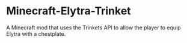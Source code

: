 # Minecraft-Elytra-Trinket
A Minecraft mod that uses the Trinkets API to allow the player to equip Elytra with a chestplate.
